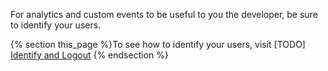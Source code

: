 For analytics and custom events to be useful to you the developer, be sure to identify your users.

{% section this_page %}To see how to identify your users, visit [TODO] [Identify and Logout]() {% endsection %}
